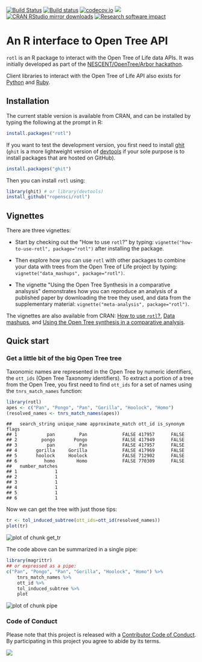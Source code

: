 
[![Build Status](https://travis-ci.org/ropensci/rotl.svg?branch=master)](https://travis-ci.org/ropensci/rotl)
[![Build status](https://ci.appveyor.com/api/projects/status/v8occu2l14ucr5fl?svg=true)](https://ci.appveyor.com/project/fmichonneau/rotl-3g068)
[![codecov.io](https://codecov.io/github/ropensci/rotl/coverage.svg?branch=master)](https://codecov.io/github/ropensci/rotl?branch=master)
[![](http://www.r-pkg.org/badges/version/rotl)](http://www.r-pkg.org/pkg/rotl)
[![CRAN RStudio mirror downloads](http://cranlogs.r-pkg.org/badges/rotl)](http://www.r-pkg.org/pkg/rotl)
[![Research software impact](http://depsy.org/api/package/cran/rotl/badge.svg)](http://depsy.org/package/r/rotl)

# An R interface to Open Tree API

`rotl` is an R package to interact with the Open Tree of Life data APIs. It was
initially developed as part of the
[NESCENT/OpenTree/Arbor hackathon](http://blog.opentreeoflife.org/2014/06/11/apply-for-tree-for-all-a-hackathon-to-access-opentree-resources/).

Client libraries to interact with the Open Tree of Life API also exists for
[Python](https://github.com/OpenTreeOfLife/pyopentree)
and [Ruby](https://github.com/SpeciesFileGroup/bark).


## Installation

The current stable version is available from CRAN, and can be installed by
typing the following at the prompt in R:


```r
install.packages("rotl")
```

If you want to test the development version, you first need to install
[ghit](https://github.com/cloudyr/ghit) (`ghit` is a more lightweight version of
[devtools](https://github.com/hadley/devtools) if your sole purpose is to
install packages that are hosted on GitHub).


```r
install.packages("ghit")
```

Then you can install `rotl` using:


```r
library(ghit) # or library(devtools)
install_github("ropensci/rotl")
```

## Vignettes

There are three vignettes:

- Start by checking out the "How to use `rotl`?" by typing:
  `vignette("how-to-use-rotl", package="rotl")` after installing the
  package.

- Then explore how you can use `rotl` with other packages to combine your data
  with trees from the Open Tree of Life project by typing:
  `vignette("data_mashups", package="rotl")`.

- The vignette "Using the Open Tree Synthesis in a comparative analsysis"
  demonstrates how you can reproduce an analysis of a published paper by
  downloading the tree they used, and data from the supplementary material:
  `vignette("meta-analysis", package="rotl")`.

The vignettes are also available from CRAN:
[How to use `rotl`?](https://cran.r-project.org/web/packages/rotl/vignettes/how-to-use-rotl.html),
[Data mashups](https://cran.r-project.org/web/packages/rotl/vignettes/data_mashups.html),
and
[Using the Open Tree synthesis in a comparative analysis](https://cran.r-project.org/web/packages/rotl/vignettes/meta-analysis.html).

## Quick start

### Get a little bit of the big Open Tree tree

Taxonomic names are represented in the Open Tree by numeric identifiers, the
`ott_ids` (Open Tree Taxonomy identifiers). To extract a portion of a tree from
the Open Tree, you first need to find `ott_ids` for a set of names using the
`tnrs_match_names` function:


```r
library(rotl)
apes <- c("Pan", "Pongo", "Pan", "Gorilla", "Hoolock", "Homo")
(resolved_names <- tnrs_match_names(apes))
```

```
##   search_string unique_name approximate_match ott_id is_synonym flags
## 1           pan         Pan             FALSE 417957      FALSE      
## 2         pongo       Pongo             FALSE 417949      FALSE      
## 3           pan         Pan             FALSE 417957      FALSE      
## 4       gorilla     Gorilla             FALSE 417969      FALSE      
## 5       hoolock     Hoolock             FALSE 712902      FALSE      
## 6          homo        Homo             FALSE 770309      FALSE      
##   number_matches
## 1              1
## 2              1
## 3              1
## 4              1
## 5              1
## 6              1
```

Now we can get the tree with just those tips:


```r
tr <- tol_induced_subtree(ott_ids=ott_id(resolved_names))
plot(tr)
```

![plot of chunk get_tr](http://i.imgur.com/P55UOSa.png)

The code above can be summarized in a single pipe:


```r
library(magrittr)
## or expressed as a pipe:
c("Pan", "Pongo", "Pan", "Gorilla", "Hoolock", "Homo") %>%
    tnrs_match_names %>%
    ott_id %>%
    tol_induced_subtree %>%
    plot
```

![plot of chunk pipe](http://i.imgur.com/voU3EQA.png)



### Code of Conduct

Please note that this project is released with a
[Contributor Code of Conduct](CONDUCT.md). By participating in this project you
agree to abide by its terms.

[![](http://ropensci.org/public_images/github_footer.png)](http://ropensci.org)
